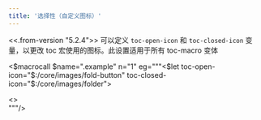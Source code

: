 ```yaml
---
title: '选择性（自定义图标）'
---
```


<<.from-version "5.2.4">> 可以定义 `toc-open-icon` 和 `toc-closed-icon` 变量，以更改 toc 宏使用的图标。此设置适用于所有 toc-macro 变体

<$macrocall $name=".example" n="1"
eg="""<$let toc-open-icon="$:/core/images/fold-button" toc-closed-icon="$:/core/images/folder">
<div class="tc-table-of-contents">
<<toc-selective-expandable "Contents">>
</div>
</$let>"""/>
